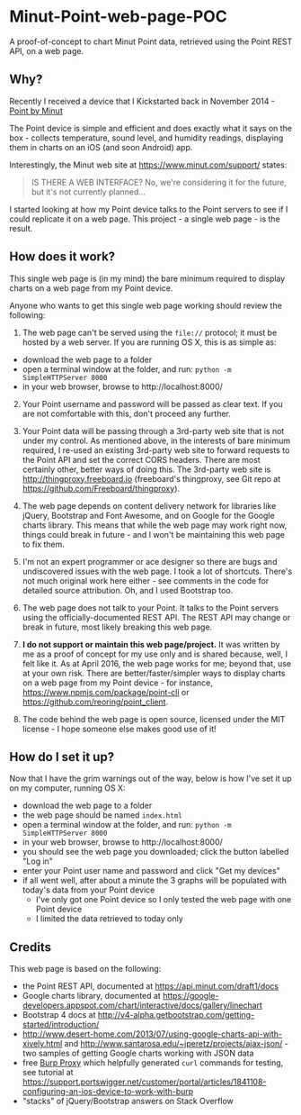 # Minut-Point-web-page-POC
A proof-of-concept to chart Minut Point data, retrieved using the Point REST API, on a web page.

## Why?
Recently I received a device that I Kickstarted back in November 2014 - [Point by Minut](https://www.minut.com/index.html)

The Point device is simple and efficient and does exactly what it says on the box - collects temperature, sound level, and humidity readings, displaying them in charts on an iOS (and soon Android) app.

Interestingly, the Minut web site at https://www.minut.com/support/ states: 
> IS THERE A WEB INTERFACE? No, we're considering it for the future, but it's not currently planned...

I started looking at how my Point device talks to the Point servers to see if I could replicate it on a web page. This project - a single web page - is the result.

## How does it work?
This single web page is (in my mind) the bare minimum required to display charts on a web page from my Point device.

Anyone who wants to get this single web page working should review the following:

1. The web page can't be served using the `file://` protocol; it must be hosted by a web server. If you are running OS X, this is as simple as:
  * download the web page to a folder
  * open a terminal window at the folder, and run: `python -m SimpleHTTPServer 8000`
  * in your web browser, browse to http://localhost:8000/

2. Your Point username and password will be passed as clear text. If you are not comfortable with this, don't proceed any further.

3. Your Point data will be passing through a 3rd-party web site that is not under my control. As mentioned above, in the interests of bare minimum required, I re-used an existing 3rd-party web site to forward requests to the Point API and set the correct CORS headers. There are most certainly other, better ways of doing this. The 3rd-party web site is http://thingproxy.freeboard.io (freeboard's thingproxy, see Git repo at https://github.com/Freeboard/thingproxy).

5. The web page depends on content delivery network for libraries like jQuery, Bootstrap and Font Awesome, and on Google for the Google charts library. This means that while the web page may work right now, things could break in future - and I won't be maintaining this web page to fix them.

6. I'm not an expert programmer or ace designer so there are bugs and undiscovered issues with the web page. I took a lot of shortcuts. There's not much original work here either - see comments in the code for detailed source attribution. Oh, and I used Bootstrap too.

7. The web page does not talk to your Point. It talks to the Point servers using the officially-documented REST API. The REST API may change or break in future, most likely breaking this web page.

8. **I do not support or maintain this web page/project.** It was written by me as a proof of concept for my use only and is shared because, well, I felt like it. As at April 2016, the web page works for me; beyond that, use at your own risk. There are better/faster/simpler ways to display charts on a web page from my Point device - for instance, https://www.npmjs.com/package/point-cli or https://github.com/reoring/point_client.

9. The code behind the web page is open source, licensed under the MIT license - I hope someone else makes good use of it!

## How do I set it up? 
Now that I have the grim warnings out of the way, below is how I've set it up on my computer, running OS X:
- download the web page to a folder 
- the web page should be named `index.html`
- open a terminal window at the folder, and run: `python -m SimpleHTTPServer 8000`
- in your web browser, browse to http://localhost:8000/
- you should see the web page you downloaded; click the button labelled "Log in"
- enter your Point user name and password and click "Get my devices" 
- if all went well, after about a minute the 3 graphs will be populated with today's data from your Point device 
  * I've only got one Point device so I only tested the web page with one Point device 
  * I limited the data retrieved to today only 

## Credits
This web page is based on the following:
* the Point REST API, documented at https://api.minut.com/draft1/docs
* Google charts library, documented at https://google-developers.appspot.com/chart/interactive/docs/gallery/linechart
* Bootstrap 4 docs at http://v4-alpha.getbootstrap.com/getting-started/introduction/
* http://www.desert-home.com/2013/07/using-google-charts-api-with-xively.html and http://www.santarosa.edu/~jperetz/projects/ajax-json/ - two samples of getting Google charts working with JSON data 
* free [Burp Proxy](https://portswigger.net/burp/proxy.html) which helpfully generated `curl` commands for testing, see tutorial at https://support.portswigger.net/customer/portal/articles/1841108-configuring-an-ios-device-to-work-with-burp
* "stacks" of jQuery/Bootstrap answers on Stack Overflow 

